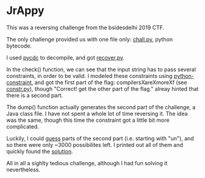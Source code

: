# JrAppy

This was a reversing challenge from the bsidesdelhi 2019 CTF.

The only challenge provided us with one file only: [chall.py](chall.py), python bytecode.

I used [pycdc](https://github.com/zrax/pycdc) to decompile, and got [recover.py](recover.py).

In the check() function, we can see that the input string has to pass several constraints, in order to be valid.
I modeled these constraints using [python-constraint](https://labix.org/python-constraint), 
and got the first part of the flag: compilersXareXmoreXf (see [constr.py](constr.py)),
though "Correct! get the other part of the flag." alreay hinted that there is a second part.

The dump() function actually generates the second part of the challenge, a Java class file.
I have not spent a whole lot of time reversing it.
The idea was the same, though this time the constraint got a little bit more complicated.

Luckily, I could [guess](constr2.py) parts of the second part (i.e. starting with "un"), and so there were only ~3000 possibilites left.
I printed out all of them and quickly found the [solution](flag_part2.png).

All in all a sighlty tedious challenge, although I had fun solving it nevertheless.